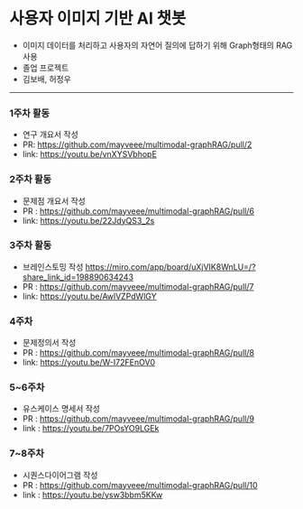 # 사용자 이미지 기반 AI 챗봇
- 이미지 데이터를 처리하고 사용자의 자연어 질의에 답하기 위해 Graph형태의 RAG사용
- 졸업 프로젝트
- 김보배, 허정우

---
### 1주차 활동
- 연구 개요서 작성
- PR: <https://github.com/mayveee/multimodal-graphRAG/pull/2>
- link: <https://youtu.be/vnXYSVbhopE>

### 2주차 활동
- 문제점 개요서 작성
- PR : <https://github.com/mayveee/multimodal-graphRAG/pull/6>
- link: <https://youtu.be/22JdyQS3_2s>

### 3주차 활동
- 브레인스토밍 작성 <https://miro.com/app/board/uXjVIK8WnLU=/?share_link_id=198890634243>
- PR : <https://github.com/mayveee/multimodal-graphRAG/pull/7>
- link: <https://youtu.be/AwlVZPdWlGY>

### 4주차
- 문제정의서 작성
- PR : <https://github.com/mayveee/multimodal-graphRAG/pull/8>
- link: <https://youtu.be/W-I72FEnOV0>

### 5~6주차
- 유스케이스 명세서 작성
- PR : <https://github.com/mayveee/multimodal-graphRAG/pull/9>
- link : <https://youtu.be/7POsYO9LGEk>

### 7~8주차
- 시퀀스다이어그램 작성
- PR : <https://github.com/mayveee/multimodal-graphRAG/pull/10>
- link : <https://youtu.be/ysw3bbm5KKw>
